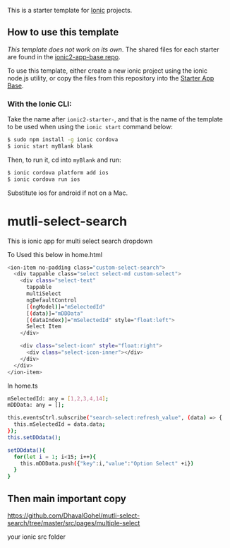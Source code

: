 
This is a starter template for [Ionic](http://ionicframework.com/docs/) projects.

## How to use this template

*This template does not work on its own*. The shared files for each starter are found in the [ionic2-app-base repo](https://github.com/ionic-team/ionic2-app-base).

To use this template, either create a new ionic project using the ionic node.js utility, or copy the files from this repository into the [Starter App Base](https://github.com/ionic-team/ionic2-app-base).

### With the Ionic CLI:

Take the name after `ionic2-starter-`, and that is the name of the template to be used when using the `ionic start` command below:

```bash
$ sudo npm install -g ionic cordova
$ ionic start myBlank blank
```

Then, to run it, cd into `myBlank` and run:

```bash
$ ionic cordova platform add ios
$ ionic cordova run ios
```

Substitute ios for android if not on a Mac.

# mutli-select-search
This is ionic app for multi select search dropdown

To Used this below  in home.html

```bash
<ion-item no-padding class="custom-select-search">
  <div tappable class="select select-md custom-select">
    <div class="select-text"
      tappable
      multiSelect
      ngDefaultControl
      [(ngModel)]="mSelectedId"  
      [(data)]="mDDData"
      [(dataIndex)]="mSelectedId" style="float:left">
      Select Item
    </div>

    <div class="select-icon" style="float:right">
      <div class="select-icon-inner"></div>
    </div>
  </div>
</ion-item>
```

In home.ts

```bash
mSelectedId: any = [1,2,3,4,14];
mDDData: any = [];

this.eventsCtrl.subscribe("search-select:refresh_value", (data) => {
  this.mSelectedId = data.data;
});
this.setDDdata();

setDDdata(){
  for(let i = 1; i<15; i++){
    this.mDDData.push({"key":i,"value":"Option Select" +i})
  }
}

```

## Then main important copy

https://github.com/DhavalGohel/mutli-select-search/tree/master/src/pages/multiple-select

your ionic src folder
